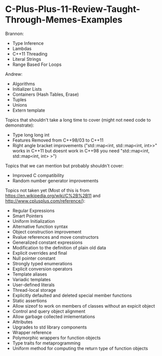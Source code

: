 # C-Plus-Plus-11-Review-Taught-Through-Memes-Examples

Brannon:
 * Type Inference
 * Lambdas
 * C++11 Threading
 * Literal Strings
 * Range Based For Loops
 
Andrew:
 * Algorithms
 * Initializer Lists
 * Containers (Hash Tables, Erase)
 * Tuples
 * Unions
 * Extern template
 
Topics that shouldn't take a long time to cover (might not need code to demonstrate):
 * Type long long int
 * Features Removed from C++98/03 to C++11
 * Right angle bracket improvements ("std::map<int, std::map<int, int>>" works in C++11 but doesnt work in C++98 you need "std::map<int, std::map<int, int> >")
 
Topics that we can mention but probably shouldn't cover:
 * Improved C compatibility
 * Random number generator improvements
 
Topics not taken yet (Most of this is from https://en.wikipedia.org/wiki/C%2B%2B11 and http://www.cplusplus.com/reference/):
 * Regular Expressions
 * Smart Pointers
 * Uniform Initialization
 * Alternative function syntax
 * Object construction improvement
 * Rvalue references and move constructors
 * Generalized constant expressions
 * Modification to the definition of plain old data
 * Explicit overrides and final
 * Null pointer constant
 * Strongly typed enumerations
 * Explicit conversion operators
 * Template aliases
 * Variadic templates
 * User-defined literals
 * Thread-local storage
 * Explicitly defaulted and deleted special member functions
 * Static assertions
 * Allow sizeof to work on members of classes without an expicit object
 * Control and query object alignment
 * Allow garbage collected imlementations
 * Attributes
 * Upgrades to std library components
 * Wrapper reference
 * Polymorphic wrappers for function objects
 * Type traits for metaprogramming
 * Uniform method for computing the return type of function objects
